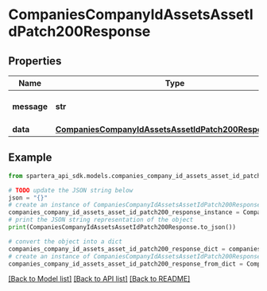 # CompaniesCompanyIdAssetsAssetIdPatch200Response


## Properties

Name | Type | Description | Notes
------------ | ------------- | ------------- | -------------
**message** | **str** | Response status message | 
**data** | [**CompaniesCompanyIdAssetsAssetIdPatch200ResponseData**](CompaniesCompanyIdAssetsAssetIdPatch200ResponseData.md) |  | 

## Example

```python
from spartera_api_sdk.models.companies_company_id_assets_asset_id_patch200_response import CompaniesCompanyIdAssetsAssetIdPatch200Response

# TODO update the JSON string below
json = "{}"
# create an instance of CompaniesCompanyIdAssetsAssetIdPatch200Response from a JSON string
companies_company_id_assets_asset_id_patch200_response_instance = CompaniesCompanyIdAssetsAssetIdPatch200Response.from_json(json)
# print the JSON string representation of the object
print(CompaniesCompanyIdAssetsAssetIdPatch200Response.to_json())

# convert the object into a dict
companies_company_id_assets_asset_id_patch200_response_dict = companies_company_id_assets_asset_id_patch200_response_instance.to_dict()
# create an instance of CompaniesCompanyIdAssetsAssetIdPatch200Response from a dict
companies_company_id_assets_asset_id_patch200_response_from_dict = CompaniesCompanyIdAssetsAssetIdPatch200Response.from_dict(companies_company_id_assets_asset_id_patch200_response_dict)
```
[[Back to Model list]](../README.md#documentation-for-models) [[Back to API list]](../README.md#documentation-for-api-endpoints) [[Back to README]](../README.md)


